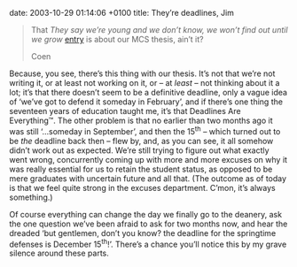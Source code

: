 date: 2003-10-29 01:14:06 +0100
title: They’re deadlines, Jim

> That <cite>They say we’re young and we don’t know, we won’t find out until we grow</cite> [entry](1066780690 'the previous eel') is about our MCS thesis, ain’t it?
>
> Coen

Because, you see, there’s this thing with our thesis. It’s not that we’re not writing it, or at least not working on it, or – at _least_ – not thinking about it a lot; it’s that there doesn’t seem to be a definitive deadline, only a vague idea of ‘we’ve got to defend it someday in February’, and if there’s one thing the seventeen years of education taught me, it’s that Deadlines Are Everything™. The other problem is that no earlier than two months ago it was still ‘…someday in September’, and then the 15<sup>th</sup> – which turned out to be _the_ deadline back then – flew by, and, as you can see, it all somehow didn’t work out as expected. We’re still trying to figure out what exactly went wrong, concurrently coming up with more and more excuses on why it was really essential for us to retain the student status, as opposed to be mere graduates with uncertain future and all that. (The outcome as of today is that we feel quite strong in the excuses department. C’mon, it’s always something.)

Of course everything can change the day we finally go to the deanery, ask the one question we’ve been afraid to ask for two months now, and hear the dreaded ‘but gentlemen, don’t you know? the deadline for the springtime defenses is December 15<sup>th</sup>!’. There’s a chance you’ll notice this by my grave silence around these parts.
